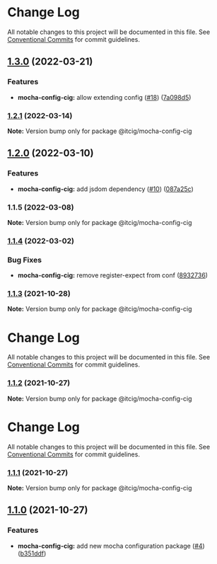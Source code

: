 # Change Log

All notable changes to this project will be documented in this file.
See [Conventional Commits](https://conventionalcommits.org) for commit guidelines.

## [1.3.0](https://github.com/itcig/itcig/compare/@itcig/mocha-config-cig@1.2.1...@itcig/mocha-config-cig@1.3.0) (2022-03-21)


### Features

* **mocha-config-cig:** allow extending config ([#18](https://github.com/itcig/itcig/issues/18)) ([7a098d5](https://github.com/itcig/itcig/commit/7a098d5ef7d44556a9eb0aa6f4118cf30484fd8e))



### [1.2.1](https://github.com/itcig/itcig/compare/@itcig/mocha-config-cig@1.2.0...@itcig/mocha-config-cig@1.2.1) (2022-03-14)

**Note:** Version bump only for package @itcig/mocha-config-cig





## [1.2.0](https://github.com/itcig/itcig/compare/@itcig/mocha-config-cig@1.1.5...@itcig/mocha-config-cig@1.2.0) (2022-03-10)


### Features

* **mocha-config-cig:** add jsdom dependency ([#10](https://github.com/itcig/itcig/issues/10)) ([087a25c](https://github.com/itcig/itcig/commit/087a25cefa6f4e445907f2251417eeb0377a8560))



### 1.1.5 (2022-03-08)

**Note:** Version bump only for package @itcig/mocha-config-cig





### [1.1.4](https://github.com/itcig/itcig/compare/@itcig/mocha-config-cig@1.1.3...@itcig/mocha-config-cig@1.1.4) (2022-03-02)


### Bug Fixes

* **mocha-config-cig:** remove register-expect from conf ([8932736](https://github.com/itcig/itcig/commit/893273683b57373174028a058506ed72a8ff8bf2))



### [1.1.3](https://github.com/itcig/itcig/compare/@itcig/mocha-config-cig@1.1.2...@itcig/mocha-config-cig@1.1.3) (2021-10-28)

**Note:** Version bump only for package @itcig/mocha-config-cig





# Change Log

All notable changes to this project will be documented in this file. See
[Conventional Commits](https://conventionalcommits.org) for commit guidelines.

### [1.1.2](https://github.com/itcig/itcig/compare/@itcig/mocha-config-cig@1.1.1...@itcig/mocha-config-cig@1.1.2) (2021-10-27)

**Note:** Version bump only for package @itcig/mocha-config-cig

# Change Log

All notable changes to this project will be documented in this file. See
[Conventional Commits](https://conventionalcommits.org) for commit guidelines.

### [1.1.1](https://github.com/itcig/itcig/compare/@itcig/mocha-config-cig@1.1.0...@itcig/mocha-config-cig@1.1.1) (2021-10-27)

**Note:** Version bump only for package @itcig/mocha-config-cig

## [1.1.0](https://github.com/itcig/itcig/compare/@itcig/mocha-config-cig@1.1.0...@itcig/mocha-config-cig@1.1.0) (2021-10-27)

### Features

- **mocha-config-cig:** add new mocha configuration package
  ([#4](https://github.com/itcig/itcig/issues/4))
  ([b351ddf](https://github.com/itcig/itcig/commit/b351ddf37b93bd6752c551560c6f5bd9b4416e9b))
